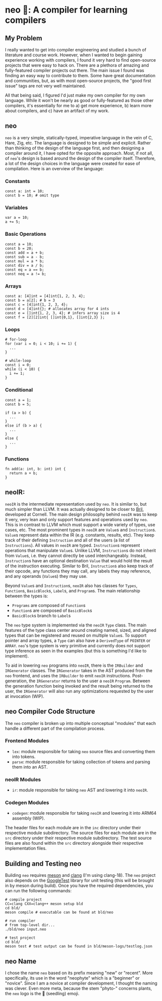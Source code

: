 # neo :seedling:: A compiler for learning compilers

## My Problem
I really wanted to get into compiler engineering and studied a bunch of literature and course work.
However, when I wanted to begin gaining experience working with compilers, I found it very hard
to find open-source projects that were easy to hack on. There are a plethora of amazing and fully-featured
compiler projects out there. The main issue I found was finding an easy way to contribute to them. Some have
great documentation and communities, but, as with most open-source projects, the "good first issue" tags are not very well maintained.

All that being said, I figured I'd just make my own compiler for my own language. While it won't be nearly as good or fully-featured as those
other compilers, it's essentially for me to a) get more experience, b) learn more about compilers, and c) have an artifact of
my work.

## neo
`neo` is a very simple, statically-typed, imperative language in the vein of C, Hare, Zig, etc. The language is designed to be 
simple and explicit. Rather than thinking of the design of the language first, and then designing a compiler around it, I have
opted for the opposite approach. Most, if not all, of `neo`'s design is based around the design of the compiler itself. Therefore,
a lot of the design choices in the language were created for ease of compilation. Here is an overview of the language:

### Constants
```
const a: int = 10;
const b = 10; # omit type
```

### Variables
```
var a = 10;
a += 5;
```

### Basic Operations
```
const a = 10;
const b = 20;
const add = a + b;
const sub = a - b;
const mul = a * b;
const div = a / b;
const eq = a == b;
const neq = a != b;
```

### Arrays
```
const a: [4]int = [4]int{1, 2, 3, 4};
const b = a[2]; # b = 3
const c = [4]int{1, 2, 3, 4};
const d = [4]int{}; # allocates array for 4 ints
const e = []int{1, 2, 3, 4}; # infers array size is 4
const f = [2][2]int{ []int{0,1}, []int{2,3} };
```

### Loops
```
# for-loop
for (var i = 0; i < 10; i += 1) {
  ...
}

# while-loop
const i = 0;
while (i < 10) {
  i += 1;
}
```

### Conditional
```
const a = 1;
const b = 5;

if (a > b) {
  ...
} 
else if (b > a) {
  ...
}
else {
  ...
}
```

### Functions
```
fn add(a: int, b: int) int {
  return a + b;
}
```

## neoIR:
`neoIR` is the intermediate representation used by `neo`. It is similar to, but much simpler than LLVM. It was actually designed 
to be closer to [Bril](https://capra.cs.cornell.edu/bril/intro.html), developed at Cornell. The main design philosophy behind `neoIR` was to keep it very, very 
lean and only support features and operations used by `neo`. This is in contrast to LLVM which must support a wide variety of types,
use cases, etc. The most prominent types in `neoIR` are `Value`s and `Instruction`s. `Value`s represent data within the 
IR (e.g. constants, results, etc). They keep track of their defining `Instruction` and all of the users (a list of `Instructions`).
All values in `neoIR` are typed. `Instruction`s represent operations that manipulate `Value`s. Unlike LLVM, `Instruction`s do not inherit from `Value`s, i.e. they cannot directly be used 
interchangeably. Instead, `Instruction`s have an optional destination `Value` that would hold the result of the instruction executing.
Similar to Bril, `Instruction`s also keep track of their opcode, any functions they may call, any labels they may reference, and any operands (`Value`s) they may use. 

Beyond `Value`s and `Instruction`s, `neoIR` also has classes for `Types`, `Function`s, `BasicBlock`s, `Label`s, and `Program`s.
The main relationship between the types is:
- `Programs` are composed of `Function`s
- `Function`s are composed of `BasicBlock`s
- `BasicBlock`s branch to `Label`s

The `neo` type system is implemented via the `neoIR` `Type` class. The main features of the type class center around creating named, sized, and aligned
types that can be registered and reused on multiple `Value`s. To support pointer and array types, a `Type` can also have a `DerivedType` of `POINTER` or `ARRAY`.
`neo`'s type system is very primitive and currently does not support type inference as seen in the examples (but this is something I'd like to implement).

To aid in lowering `neo` programs into `neoIR`, there is the `IRBuilder` and `IRGenerator` classes. The `IRGenerator` takes in the AST produced from
the `neo` frontend, and uses the `IRBuilder` to emit `neoIR` instructions. Post-generation, the `IRGenerator` returns to the user a `neoIR`
`Program`. Between the generation function being invoked and the result being returned to the user, the `IRGenerator` will also run any optimizations
requested by the user at invocation (WIP).

## neo Compiler Code Structure
The `neo` compiler is broken up into multiple conceptual "modules" that each handle a different part of the compilation process. 

### Frontend Modules
- `lex`: module responsible for taking `neo` source files and converting them into tokens.
- `parse`: module responsible for taking collection of tokens and parsing them into an AST.

### neoIR Modules
- `ir`: module responsible for taking `neo` AST and lowering it into `neoIR`.

### Codegen Modules
- `codegen`: module responsible for taking `neoIR` and lowering it into ARM64 assembly (WIP).

The header files for each module are in the `inc` directory under their respective module subdirectory.
The source files for each module are in the `src` directory under their respective module subdirectory.
The test source files are also found within the `src` directory alongside their respective implementation files.

## Building and Testing neo
Building `neo` requires [meson](https://mesonbuild.com/SimpleStart.html) and [clang](https://clang.llvm.org/) (I'm using clang-18). The `neo` project also depends on the
[GoogleTest](https://google.github.io/googletest/) library for unit testing (this will be brought in by meson during build).
Once you have the required dependencies, you can run the following commands:
```
# compile project
CC=clang CXX=clang++ meson setup bld
cd bld/
meson compile # executable can be found at bld/neo

# run compiler
# from top-level dir...
./bld/neo input.neo

# test project
cd bld/
meson test # test output can be found in bld/meson-logs/testlog.json
```
## neo Name
I chose the name `neo` based on its prefix meaning "new" or "recent". More specifically, its use in the 
word "neophyte" which is a "beginner" or "novice". Since I am a novice at compiler development, I thought 
the naming was clever. Even more meta, because the stem "phyto-" concerns plants, the `neo` logo is the :seedling: (seedling) emoji.
